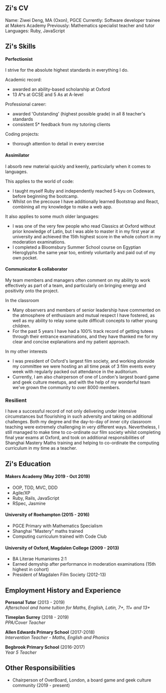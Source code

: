 ## Zi's CV

Name: Ziwei Deng, MA (Oxon), PGCE
Currently: Software developer trainee at Makers Academy
Previously: Mathematics specialist teacher and tutor
Languages: Ruby, JavaScript

## Zi's Skills

#### Perfectionist

I strive for the absolute highest standards in everything I do. 

Academic record:
- awarded an ability-based scholarship at Oxford
- 13 A*s at GCSE and 5 As at A-level

Professional career:
- awarded 'Outstanding' (highest possible grade) in all 8 teacher's standards
- consistent 5* feedback from my tutoring clients

Coding projects:
- thorough attention to detail in every exercise

#### Assimilator

I absorb new material quickly and keenly, particularly when it comes to languages. 

This applies to the world of code:
- I taught myself Ruby and independently reached 5-kyu on Codewars, before beginning the bootcamp.
- Whilst on the precouse I have additionally learned Bootstrap and React, combining all my knowledge to make a web app.

It also applies to some much older languages:
- I was one of the very few people who read Classics at Oxford without prior knowledge of Latin, but I was able to master it in my first year at university and achieved the 15th highest score in the whole cohort in my moderation examinations. 
- I completed a Bloomsbury Summer School course on Egyptian Hieroglyphs the same year too, entirely voluntarily and paid out of my own pocket.

#### Communicator & collaborator

My team members and managers often comment on my ability to work effectively as part of a team, and particularly on bringing energy and positivity onto the project.

In the classroom
- Many observers and members of senior leadership have commented on the atmosphere of enthusiasm and mutual respect I have fostered, as well as my ability to relay some quite difficult concepts to rather young children.
- For the past 5 years I have had a 100% track record of getting tutees through their entrance examinations, and they have thanked me for my clear and concise explanations and my patient approach.

In my other interests
- I was president of Oxford's largest film society, and working alonside my committee we were hosting an all time peak of 3 film events every week with regularly packed out attendance in the auditorium.
- Currently, I am also chairperson of one of London's largest board game and geek culture meetups, and with the help of my wonderful team we've grown the community to over 8000 members.

### Resilient

I have a successful record of not only delivering under intensive circumstances but flourishing in such adversity and taking on additional challenges. Both my degree and the day-to-day of inner city classroom teaching were extremely challenging in very different ways. Nevertheless, I still managed to make time to co-ordinate our film society whilst completing final year exams at Oxford, and took on additional responsibilities of Shanghai Mastery Maths training and helping to co-ordinate the computing curriculum in my time as a teacher. 


## Zi's Education

#### Makers Academy (May 2019 - Oct 2019)
- OOP, TDD, MVC, DDD
- Agile/XP
- Ruby, Rails, JavaScript
- RSpec, Jasmine

#### University of Roehampton  (2015 - 2016)
- PGCE Primary with Mathematics Specialism
- Shanghai "Mastery" maths trained
- Computing curriculum trained with Code Club

#### University of Oxford, Magdalen College (2009 - 2013)
- BA Literae Humaniores 2:1
- Earned demyship after performance in moderation examinations (15th highest in cohort)
- President of Magdalen Film Society (2012-13)


## Employment History and Experience

**Personal Tutor** (2013 - 2019)    
*Afterschool and home tuition for Maths, English, Latin, 7+, 11+ and 13+*

**Timeplan Surrey** (2018 - 2019)   
*PPA/Cover Teacher*  

**Allen Edwards Primary School** (2017-2018)   
*Intervention Teacher - Maths, English and Phonics*  

**Begbrook Primary School** (2016-2017)   
*Year 5 Teacher* 

## Other Responsibilities

- Chairperson of OverBoard, London, a board game and geek culture community (2019 - present)
